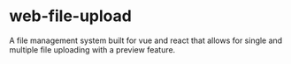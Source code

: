 # web-file-upload
A file management system built for vue and react that allows for single and multiple file uploading with a preview feature.
